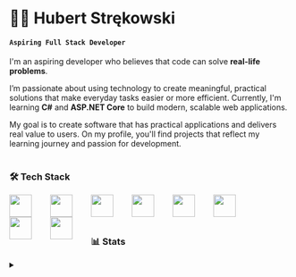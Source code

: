 # 🏋️‍♂️ Hubert Strękowski

**<h4>`Aspiring Full Stack Developer`</h4>**

I'm an aspiring developer who believes that code can solve **real-life problems**.

I’m passionate about using technology to create meaningful, practical solutions that make everyday tasks easier or more efficient.
Currently, I'm learning **C#** and **ASP.NET Core** to build modern, scalable web applications.

My goal is to create software that has practical applications and delivers real value to users. On my profile, you'll find projects that reflect my learning journey and passion for development.
#

<!-- Tutaj będą TOP PROJECTS jak już je zrobie -->

### 🛠 Tech Stack


<img align="left" width="40px;" style="padding-right: 30px;" src="https://cdn.jsdelivr.net/gh/devicons/devicon@latest/icons/csharp/csharp-plain.svg" />
<img align="left" width="40px;" style="padding-right: 30px;" src="https://cdn.jsdelivr.net/gh/devicons/devicon@latest/icons/dotnetcore/dotnetcore-original.svg" />
<img align="left" width="40px;" style="padding-right: 30px;" src="https://cdn.jsdelivr.net/gh/devicons/devicon@latest/icons/angularjs/angularjs-plain.svg" />
<img align="left" width="40px;" style="padding-right: 30px;" src="https://cdn.jsdelivr.net/gh/devicons/devicon@latest/icons/javascript/javascript-plain.svg" />  
<img align="left" width="40px;" style="padding-right: 30px;" src="https://cdn.jsdelivr.net/gh/devicons/devicon@latest/icons/html5/html5-plain.svg" />
<img align="left" width="40px;" style="padding-right: 30px;" src="https://cdn.jsdelivr.net/gh/devicons/devicon@latest/icons/css3/css3-plain.svg" />
<img align="left" width="40px;" style="padding-right: 30px;" src="https://cdn.jsdelivr.net/gh/devicons/devicon@latest/icons/git/git-original.svg" />
<img align="left" width="40px;" style="padding-right: 30px;" src="https://cdn-icons-png.flaticon.com/512/25/25231.png" />


         
<br/><br/>

#

### 📊 Stats

<details>
  <summary></summary>

  <br/>

  <img src="https://www.codewars.com/users/hstrekowski/badges/large" width="40%"/>

  <div>
    <img src="https://github-readme-stats.vercel.app/api?username=hstrekowski&show_icons=true&count_private=true&theme=dark&hide_border=true" width="46%"/>
    <img src="https://github-readme-streak-stats.herokuapp.com/?user=hstrekowski&theme=dark&hide_border=true" width="49%"/>
  </div>

</details>







